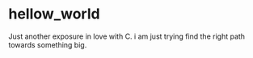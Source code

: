 # hellow_world
Just another exposure
in love with C. 
i am just trying find the right path towards something big.
